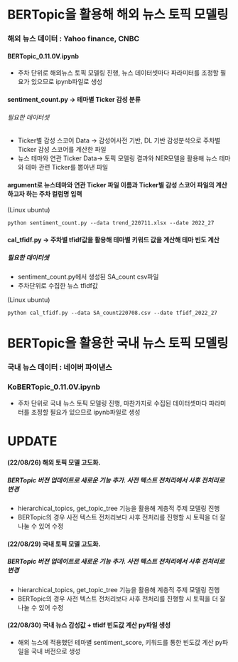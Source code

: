 # BERTopic을 활용해 해외 뉴스 토픽 모델링

### 해외 뉴스 데이터 : Yahoo finance, CNBC

#### BERTopic_0.11.0V.ipynb
- 주차 단위로 해외뉴스 토픽 모델링 진행, 뉴스 데이터셋마다 파라미터를 조정할 필요가 있으므로 ipynb파일로 생성

#### sentiment_count.py -> 테마별 Ticker 감성 분류
###### 필요한 데이터셋
- Ticker별 감성 스코어 Data -> 감성어사전 기반, DL 기반 감성분석으로 주차별 Ticker 감성 스코어를 계산한 파일
- 뉴스 테마와 연관 Ticker Data-> 토픽 모델링 결과와 NER모델을 활용해 뉴스 테마와 테마 관련 Ticker를 뽑아낸 파일

#### argument로 뉴스테마와 연관 Ticker 파일 이름과 Ticker별 감성 스코어 파일의 계산하고자 하는 주차 컬럼명 입력
(Linux ubuntu)

`python sentiment_count.py --data trend_220711.xlsx --date 2022_27`

#### cal_tfidf.py -> 주차별 tfidf값을 활용해 테마별 키워드 값을 계산해 테마 빈도 계산
##### 필요한 데이터셋
- sentiment_count.py에서 생성된 SA_count csv파일
- 주차단위로 수집한 뉴스 tfidf값

(Linux ubuntu)

`python cal_tfidf.py --data SA_count220708.csv --date tfidf_2022_27`


# BERTopic을 활용한 국내 뉴스 토픽 모델링

### 국내 뉴스 데이터 : 네이버 파이낸스

### KoBERTopic_0.11.0V.ipynb
- 주차 단위로 국내 뉴스 토픽 모델링 진행, 마찬가지로 수집된 데이터셋마다 파라미터를 조정할 필요가 있으므로 ipynb파일로 생성

# UPDATE
#### (22/08/26) 해외 토픽 모델 고도화. 
##### BERTopic 버전 업데이트로 새로운 기능 추가. 사전 텍스트 전처리에서 사후 전처리로 변경
- hierarchical_topics, get_topic_tree 기능을 활용해 계층적 주제 모델링 진행
- BERTopic의 경우 사전 텍스트 전처리보다 사후 전처리를 진행할 시 토픽을 더 잘 나눌 수 있어 수정

#### (22/08/29) 국내 토픽 모델 고도화.
##### BERTopic 버전 업데이트로 새로운 기능 추가. 사전 텍스트 전처리에서 사후 전처리로 변경
- hierarchical_topics, get_topic_tree 기능을 활용해 계층적 주제 모델링 진행
- BERTopic의 경우 사전 텍스트 전처리보다 사후 전처리를 진행할 시 토픽을 더 잘 나눌 수 있어 수정

#### (22/08/30) 국내 뉴스 감성값 + tfidf 빈도값 계산 py파일 생성
- 해외 뉴스에 적용했던 테마별 sentiment_score, 키워드를 통한 빈도값 계산 py파일을 국내 버전으로 생성

